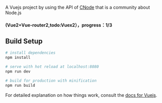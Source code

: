 A Vuejs project by using the API of [CNode](https://cnodejs.org/) that is a community about Node.js
#### (Vue2+Vue-router2,todo:Vuex2），progress：1/3
## Build Setup

``` bash
# install dependencies
npm install

# serve with hot reload at localhost:8080
npm run dev

# build for production with minification
npm run build
```

For detailed explanation on how things work, consult the [docs for Vuejs](http://vuejs.org/).
